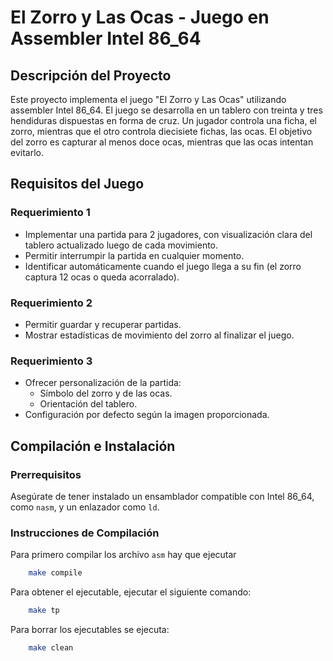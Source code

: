 # El Zorro y Las Ocas - Juego en Assembler Intel 86_64

## Descripción del Proyecto

Este proyecto implementa el juego "El Zorro y Las Ocas" utilizando assembler Intel 86_64. El juego se desarrolla en un tablero con treinta y tres hendiduras dispuestas en forma de cruz. Un jugador controla una ficha, el zorro, mientras que el otro controla diecisiete fichas, las ocas. El objetivo del zorro es capturar al menos doce ocas, mientras que las ocas intentan evitarlo.

## Requisitos del Juego

### Requerimiento 1

- Implementar una partida para 2 jugadores, con visualización clara del tablero actualizado luego de cada movimiento.
- Permitir interrumpir la partida en cualquier momento.
- Identificar automáticamente cuando el juego llega a su fin (el zorro captura 12 ocas o queda acorralado).

### Requerimiento 2

- Permitir guardar y recuperar partidas.
- Mostrar estadísticas de movimiento del zorro al finalizar el juego.

### Requerimiento 3

- Ofrecer personalización de la partida:
  - Símbolo del zorro y de las ocas.
  - Orientación del tablero.
- Configuración por defecto según la imagen proporcionada.

## Compilación e Instalación

### Prerrequisitos

Asegúrate de tener instalado un ensamblador compatible con Intel 86_64, como `nasm`, y un enlazador como `ld`.

### Instrucciones de Compilación

Para primero compilar los archivo `asm` hay que ejecutar 
```bash
    make compile
```

Para obtener el ejecutable, ejecutar el siguiente comando: 
```bash
    make tp
```

Para borrar los ejecutables se ejecuta: 
```bash
    make clean
```